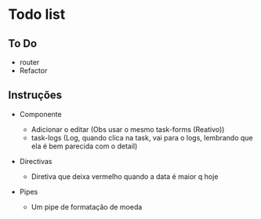 # Todo list

## To Do
* router
* Refactor


## Instruções
* Componente
  * Adicionar o editar (Obs usar o mesmo task-forms (Reativo))
  * task-logs (Log, quando clica na task, vai para o logs, lembrando que ela é bem parecida com o detail) 
* Directivas
  * Diretiva que deixa vermelho quando a data é maior q hoje

* Pipes
  * Um pipe de formatação de moeda